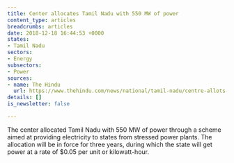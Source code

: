 ```yaml
---
title: Center allocates Tamil Nadu with 550 MW of power
content_type: articles
breadcrumbs: articles
date: 2018-12-18 16:44:53 +0000
states:
- Tamil Nadu
sectors:
- Energy
subsectors:
- Power
sources:
- name: The Hindu
  url: https://www.thehindu.com/news/national/tamil-nadu/centre-allots-550-mw-of-power-to-tn/article25510914.ece
details: []
is_newsletter: false

---
```

The center allocated Tamil Nadu with 550 MW of power through a scheme aimed at providing electricity to states from stressed power plants. The allocation will be in force for three years, during which the state will get power at a rate of $0.05 per unit or kilowatt-hour.  
